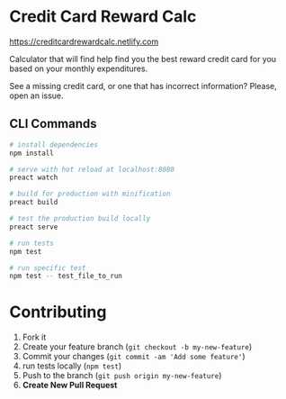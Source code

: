 # Credit Card Reward Calc

https://creditcardrewardcalc.netlify.com

Calculator that will find help find you the best reward credit card for you based on your monthly expenditures.

See a missing credit card, or one that has incorrect information? Please, open an issue.

## CLI Commands

``` bash
# install dependencies
npm install

# serve with hot reload at localhost:8080
preact watch

# build for production with minification
preact build

# test the production build locally
preact serve

# run tests
npm test

# run specific test
npm test -- test_file_to_run
```

# Contributing

1. Fork it
2. Create your feature branch (`git checkout -b my-new-feature`)
3. Commit your changes (`git commit -am 'Add some feature'`)
4. run tests locally (`npm test`)
5. Push to the branch (`git push origin my-new-feature`)
6. **Create New Pull Request**
